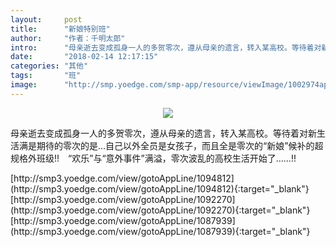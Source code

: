 ```yaml
---
layout:     post
title:      "新娘特别班"
author:     "作者：千明太郎"
intro:      "母亲逝去变成孤身一人的多贺零次，遵从母亲的遗言，转入某高校。等待着对新生活满是期待的零次的是…自己以外全员是女孩子，而且全是零次的“新娘”候补的超规格外班级!!　“欢乐”与“意外事件”满溢，零次波乱的高校生活开始了……!!"
date:       "2018-02-14 12:17:15"
categories: "其他"
tags:       "班"
image:      "http://smp.yoedge.com/smp-app/resource/viewImage/1002974appline.png"
---
```

<div style="text-align: center">
<p><img src="http://smp.yoedge.com/smp-app/resource/viewImage/1002974appline.png"/></p>
</div>
<p class="post-meta">
<span>母亲逝去变成孤身一人的多贺零次，遵从母亲的遗言，转入某高校。等待着对新生活满是期待的零次的是…自己以外全员是女孩子，而且全是零次的“新娘”候补的超规格外班级!!　“欢乐”与“意外事件”满溢，零次波乱的高校生活开始了……!!</span>
</p>
[http://smp3.yoedge.com/view/gotoAppLine/1094812](http://smp3.yoedge.com/view/gotoAppLine/1094812){:target="_blank"}
[http://smp3.yoedge.com/view/gotoAppLine/1092270](http://smp3.yoedge.com/view/gotoAppLine/1092270){:target="_blank"}
[http://smp3.yoedge.com/view/gotoAppLine/1087939](http://smp3.yoedge.com/view/gotoAppLine/1087939){:target="_blank"}


